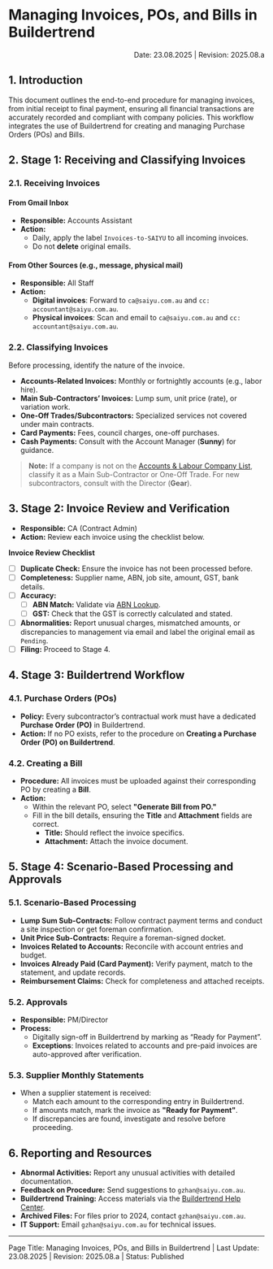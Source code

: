 # Managing Invoices, POs, and Bills in Buildertrend

<p style="text-align:right">Date: 23.08.2025 | Revision: 2025.08.a</p>

## 1. Introduction

This document outlines the end-to-end procedure for managing invoices, from initial receipt to final payment, ensuring all financial transactions are accurately recorded and compliant with company policies. This workflow integrates the use of Buildertrend for creating and managing Purchase Orders (POs) and Bills.

## 2. Stage 1: Receiving and Classifying Invoices

### 2.1. Receiving Invoices

#### From Gmail Inbox
- **Responsible:** Accounts Assistant
- **Action:**
  - Daily, apply the label `Invoices-to-SAIYU` to all incoming invoices.
  - Do not **delete** original emails.

#### From Other Sources (e.g., message, physical mail)
- **Responsible:** All Staff
- **Action:**
	- **Digital invoices**: Forward to `ca@saiyu.com.au` and `cc: accountant@saiyu.com.au`.
	- **Physical invoices**: Scan and email to `ca@saiyu.com.au` and `cc: accountant@saiyu.com.au`.

### 2.2. Classifying Invoices

Before processing, identify the nature of the invoice.

- **Accounts-Related Invoices:** Monthly or fortnightly accounts (e.g., labor hire).
- **Main Sub-Contractors’ Invoices:** Lump sum, unit price (rate), or variation work.
- **One-Off Trades/Subcontractors:** Specialized services not covered under main contracts.
- **Card Payments:** Fees, council charges, one-off purchases.
- **Cash Payments:** Consult with the Account Manager (**Sunny**) for guidance.

> **Note:** If a company is not on the [Accounts & Labour Company List](11-assets/saiyu_AccountsList.md), classify it as a Main Sub-Contractor or One-Off Trade. For new subcontractors, consult with the Director (**Gear**).

## 3. Stage 2: Invoice Review and Verification

- **Responsible:** CA (Contract Admin)
- **Action:** Review each invoice using the checklist below.

**Invoice Review Checklist**

- [ ] **Duplicate Check:** Ensure the invoice has not been processed before.
- [ ] **Completeness:** Supplier name, ABN, job site, amount, GST, bank details.
- [ ] **Accuracy:**
  - [ ] **ABN Match:** Validate via [ABN Lookup](https://abr.business.gov.au/).
  - [ ] **GST:** Check that the GST is correctly calculated and stated.
- [ ] **Abnormalities:** Report unusual charges, mismatched amounts, or discrepancies to management via email and label the original email as `Pending`.
- [ ] **Filing:** Proceed to Stage 4.

## 4. Stage 3: Buildertrend Workflow

### 4.1. Purchase Orders (POs)

- **Policy:** Every subcontractor’s contractual work must have a dedicated **Purchase Order (PO)** in Buildertrend.
- **Action:** If no PO exists, refer to the procedure on **Creating a Purchase Order (PO) on Buildertrend**.

### 4.2. Creating a Bill

- **Procedure:** All invoices must be uploaded against their corresponding PO by creating a **Bill**.
- **Action:**
  - Within the relevant PO, select **"Generate Bill from PO."**
  - Fill in the bill details, ensuring the **Title** and **Attachment** fields are correct.
    - **Title:** Should reflect the invoice specifics.
    - **Attachment:** Attach the invoice document.

## 5. Stage 4: Scenario-Based Processing and Approvals

### 5.1. Scenario-Based Processing

- **Lump Sum Sub-Contracts:** Follow contract payment terms and conduct a site inspection or get foreman confirmation.
- **Unit Price Sub-Contracts:** Require a foreman-signed docket.
- **Invoices Related to Accounts:** Reconcile with account entries and budget.
- **Invoices Already Paid (Card Payment):** Verify payment, match to the statement, and update records.
- **Reimbursement Claims:** Check for completeness and attached receipts.

### 5.2. Approvals

- **Responsible:** PM/Director
- **Process:**
	- Digitally sign-off in Buildertrend by marking as “Ready for Payment”.
	- **Exceptions**: Invoices related to accounts and pre-paid invoices are auto-approved after verification.

### 5.3. Supplier Monthly Statements

- When a supplier statement is received:
    - Match each amount to the corresponding entry in Buildertrend.
    - If amounts match, mark the invoice as **"Ready for Payment"**.
    - If discrepancies are found, investigate and resolve before proceeding.

## 6. Reporting and Resources

- **Abnormal Activities:** Report any unusual activities with detailed documentation.
- **Feedback on Procedure:** Send suggestions to `gzhan@saiyu.com.au`.
- **Buildertrend Training:** Access materials via the [Buildertrend Help Center](https://help.buildertrend.net/).
- **Archived Files:** For files prior to 2024, contact `gzhan@saiyu.com.au`.
- **IT Support:** Email `gzhan@saiyu.com.au` for technical issues.

---

Page Title: Managing Invoices, POs, and Bills in Buildertrend | Last Update: 23.08.2025 | Revision: 2025.08.a | Status: Published